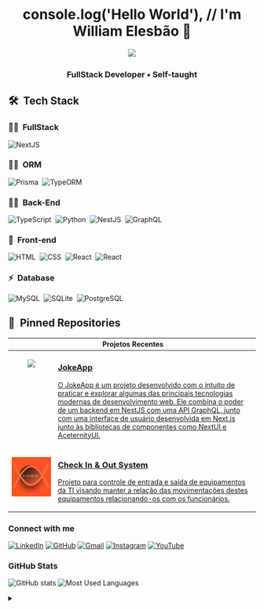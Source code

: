 <h1 align="center">
  console.log('Hello World'), // I'm William Elesbão 👋
</h1>

<div align="center" >
<!--   <img height="350em" src="https://www.alura.com.br/artigos/assets/hello-world-em-varias-linguagens/imagem1.gif"/> -->
  <img height="350em" src="https://mir-s3-cdn-cf.behance.net/project_modules/1400_opt_1/81bb4b165684019.640b6038d133e.gif"/>
</div>

<h3 align="center">
  FullStack Developer • Self-taught
</h3>

## 🛠 &nbsp;Tech Stack

### 👩‍💻 &nbsp;FullStack
![NextJS](https://img.shields.io/badge/Next.js-000000.svg?style=for-the-badge&logo=nextdotjs&logoColor=white)&nbsp;

### 👩‍💻 &nbsp;ORM
![Prisma](https://img.shields.io/badge/Prisma-2D3748.svg?style=for-the-badge&logo=Prisma&logoColor=white)&nbsp;
![TypeORM](https://img.shields.io/badge/TypeORM-FE0803.svg?style=for-the-badge&logo=TypeORM&logoColor=white)&nbsp;


### 👩‍💻 &nbsp;Back-End

<!-- ![Node.js](https://img.shields.io/badge/Node.js-E7ECEB?style=for-the-badge&logo=node.js&logoColor=53D9A2)&nbsp; -->
<!-- ![JavaScript](https://img.shields.io/badge/JavaScript-F7DF1E.svg?style=for-the-badge&logo=JavaScript&logoColor=black)&nbsp; -->
![TypeScript](https://img.shields.io/badge/TypeScript-3178C6.svg?style=for-the-badge&logo=TypeScript&logoColor=white)&nbsp;
![Python](https://img.shields.io/badge/Python-3776AB.svg?style=for-the-badge&logo=Python&logoColor=white)&nbsp;
![NestJS](https://img.shields.io/badge/NestJS-E0234E.svg?style=for-the-badge&logo=NestJS&logoColor=white)&nbsp;
![GraphQL](https://img.shields.io/badge/GraphQL-E10098.svg?style=for-the-badge&logo=GraphQL&logoColor=white)&nbsp;

### 🎨 &nbsp;Front-end

![HTML](https://img.shields.io/badge/HTML5-E34F26.svg?style=for-the-badge&logo=HTML5&logoColor=white)&nbsp;
![CSS](https://img.shields.io/badge/CSS3-1572B6.svg?style=for-the-badge&logo=CSS3&logoColor=white)&nbsp;
![React](https://img.shields.io/badge/React-61DAFB.svg?style=for-the-badge&logo=React&logoColor=black)&nbsp;
![React](https://img.shields.io/badge/Tailwind%20CSS-06B6D4.svg?style=for-the-badge&logo=Tailwind-CSS&logoColor=white)


### ⚡ &nbsp;Database

<!--![MongoDB](https://img.shields.io/badge/-MongoDB-E7ECEB?style=for-the-badge&logo=mongodb&logoColor=C86833)&nbsp;-->
![MySQL](https://img.shields.io/badge/MySQL-4479A1.svg?style=for-the-badge&logo=MySQL&logoColor=white)&nbsp;
![SQLite](https://img.shields.io/badge/SQLite-003B57.svg?style=for-the-badge&logo=SQLite&logoColor=white)&nbsp;
![PostgreSQL](https://img.shields.io/badge/PostgreSQL-4169E1.svg?style=for-the-badge&logo=PostgreSQL&logoColor=white)&nbsp;

## 📌 &nbsp;Pinned Repositories

<table>
	<thead>
		<tr>
			<th colspan="2" width="2000">&nbsp;Projetos Recentes</th>
		</tr>
	</thead>
	<tbody>
		<tr>
			<td align="center" valign="top" width="80"><br />
        <a href="https://github.com/WilliamElesbao/JokeApp">
          <img src="https://www.svgheart.com/wp-content/uploads/2023/10/creepy-joker_313-430-min.png" />
        </a>
      </td>
			<td valign="top">
        <a href="https://github.com/WilliamElesbao/JokeApp">
          <h3>JokeApp</h3>
          <p>O JokeApp é um projeto desenvolvido com o intuito de praticar e explorar algumas das principais tecnologias modernas de desenvolvimento web. Ele combina o poder de um backend em NestJS com uma API GraphQL, junto com uma interface de usuário desenvolvida em Next.js junto às bibliotecas de componentes como NextUI e AceternityUI.</p>
        </a>
			</td>
		</tr>
    <tr>
			<td align="center" valign="top" width="80"><br />
        <a href="https://github.com/WilliamElesbao/NextJS-CIOS" target="_blank">
          <img src="https://github.com/WilliamElesbao/NextJS-CIOS/blob/main/docs/cios-logo.png"/>
        </a>
      </td>
			<td valign="top">
        <a href="https://github.com/WilliamElesbao/NextJS-CIOS">
          <h3>Check In & Out System</h3>
          <p>Projeto para controle de entrada e saída de equipamentos da TI visando manter a relação das movimentações destes equipamentos relacionando-os com os funcionários.</p>
        </a>
			</td>
		</tr>
	</tbody>
</table>

<h3 align="left">Connect with me</h3>

[![LinkedIn](https://img.shields.io/badge/-LinkedIn-000?style=for-the-badge&logo=linkedin&logoColor=126BC4&color:FFF)](https://www.linkedin.com/in/william-elesbao/) [![GitHub](https://img.shields.io/badge/-Github-000?style=for-the-badge&logo=github&logoColor=FFF&color:FFF)](https://github.com/WilliamElesbao) [![Gmail](https://img.shields.io/badge/-Gmail-000?style=for-the-badge&logo=gmail&logoColor=EA4335&color:FFF)](mailto:william.elesbao.2000@gmail.com) [![Instagram](https://img.shields.io/badge/-Instagram-000?style=for-the-badge&logo=instagram&logoColor=D33B58&color:FFF)](https://www.instagram.com/willtubetech/) [![YouTube](https://img.shields.io/badge/-YouTube-000?style=for-the-badge&logo=youtube&logoColor=FE0000&color:FFF)](https://www.youtube.com/@willtubetech) 
<h3 align="left">GitHub Stats</h3>

![GitHub stats](https://github-readme-stats-git-masterrstaa-rickstaa.vercel.app/api?username=williamelesbao&hide_title=true&show_icons=true&include_all_commits=false&count_private=true&line_height=25&hide=issues&bg_color=020114&title_color=7520FF&text_color=FFF&border_radius=3&border_color=181832&icon_color=7520FF&theme=jolly) ![Most Used Languages](https://github-readme-stats-git-masterrstaa-rickstaa.vercel.app/api/top-langs/?username=williamelesbao&line_height=10&card_width=290&layout=compact&hide_title=false&count_private=true&langs_count=4&show_icons=true&title_color=7520FF&hide=html,css&bg_color=020114&text_color=8B8B8B&border_radius=3&border_color=181832)
<br>

<!-- [![Anurag's GitHub stats-Dark](https://github-readme-stats.vercel.app/api?username=williamelesbao&show_icons=true&theme=dark#gh-dark-mode-only)](https://github.com/anuraghazra/github-readme-stats#gh-dark-mode-only)
[![Anurag's GitHub stats-Light](https://github-readme-stats.vercel.app/api?username=williamelesbao&show_icons=true&theme=default#gh-light-mode-only)](https://github.com/anuraghazra/github-readme-stats#gh-light-mode-only) -->

<details align="left">
  <summary></summary> 
 
  - Badges by <a href="https://home.aveek.io/GitHub-Profile-Badges/">GitHub-Profile-Badges</a><br>
  - GitHub Stats by <a href="https://github.com/anuraghazra/github-readme-stats">anuraghazra</a>
  - Developer vector created by <a href="https://www.freepik.com/vectors/developer">storyset - www.freepik.com</a> (edited by author)
 
  <div align="right">Made by <a href="https://github.com/williamelesbao">WE</a>.</div>

</details>
